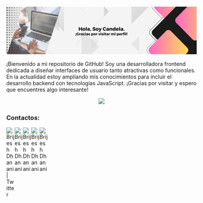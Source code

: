 
<p align="center"><img src="bannercande.jpg" alt="image"></p>

<p id="description">¡Bienvenido a mi repositorio de GitHub! Soy una desarrolladora frontend dedicada a diseñar interfaces de usuario tanto atractivas como funcionales. En la actualidad estoy ampliando mis conocimientos para incluir el desarrollo backend con tecnologías JavaScript. ¡Gracias por visitar y espero que encuentres algo interesante!</p>

<p align="center">
  <img src="https://skillicons.dev/icons?i=nodejs,c,javascript,typescript,angular,bootstrap,tailwind,mysql,html,css,vscode,figma,git,php,py" /><br>
</p>

### Contactos:
<a href="https://x.com/candecastelar">
  <img align="left" alt="Brijesh Dhanani | Twitter" width="22px" src="https://cdn.jsdelivr.net/npm/simple-icons@v3/icons/twitter.svg" />
</a>
<a href="https://www.linkedin.com/in/cande-castelar/">
  <img align="left" alt="Brijesh Dhanani" width="22px" src="https://cdn.jsdelivr.net/npm/simple-icons@v3/icons/linkedin.svg" />
</a>
<a href="https://www.facebook.com/candecastelar1/">
  <img align="left" alt="Brijesh Dhanani" width="22px" src="https://cdn.jsdelivr.net/npm/simple-icons@v3/icons/facebook.svg" />
</a>
<a href="https://www.instagram.com/candecastelar">
  <img align="left" alt="Brijesh Dhanani" width="22px" src="https://cdn.jsdelivr.net/npm/simple-icons@v3/icons/instagram.svg" />
</a>
<a href="https://youtu.be/X_zgw9GojSc">
  <img align="left" alt="Brijesh Dhanani" width="22px" src="https://cdn.jsdelivr.net/npm/simple-icons@v3/icons/youtube.svg" />
</a>

